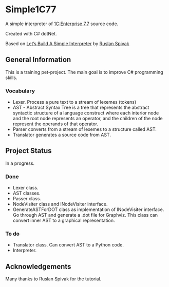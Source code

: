 # Simple1C77
A simple interpreter of [1C:Enterprise 7.7](https://en.wikipedia.org/wiki/1C:Enterprise#Versions_7.%D1%85_(7.0,_7.5,_7.7)) source code.

Created with C# dotNet.

Based on [Let’s Build A Simple Interpreter](https://github.com/rspivak/lsbasi) by [Ruslan Spivak](https://ruslanspivak.com/)

## General Information
This is a training pet-project. The main goal is to improve C# programming skills.

### Vocabulary
- Lexer. Process a pure text to a stream of lexemes (tokens)
- AST - Abstract Syntax Tree is a tree that represents the abstract syntactic structure of a language construct where each interior node and the root node represents an operator, and the children of the node represent the operands of that operator.
- Parser converts from a stream of lexemes to a structure called AST.
- Translator generates a source code from AST.

## Project Status
In a progress.

### Done
- Lexer class.
- AST classes.
- Passer class.
- NodeVisiter class and INodeVisiter interface.
- GenerateASTForDOT class as implementation of INodeVisiter interface. Go through AST and generate a .dot file for Graphviz. This class can convert inner AST to a graphical representation.

### To do
- Translator class. Can convert AST to a Python code.
- Interpreter.

## Acknowledgements
Many thanks to Ruslan Spivak for the tutorial.
